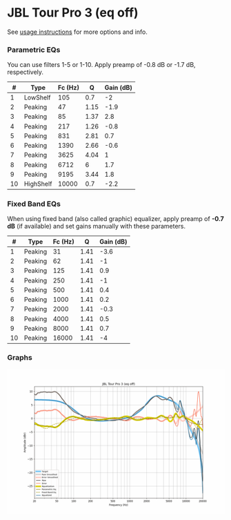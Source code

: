 # JBL Tour Pro 3 (eq off)
See [usage instructions](https://github.com/jaakkopasanen/AutoEq#usage) for more options and info.

### Parametric EQs
You can use filters 1-5 or 1-10. Apply preamp of -0.8 dB or -1.7 dB, respectively.

|   # | Type      |   Fc (Hz) |    Q |   Gain (dB) |
|-----|-----------|-----------|------|-------------|
|   1 | LowShelf  |       105 | 0.7  |        -2   |
|   2 | Peaking   |        47 | 1.15 |        -1.9 |
|   3 | Peaking   |        85 | 1.37 |         2.8 |
|   4 | Peaking   |       217 | 1.26 |        -0.8 |
|   5 | Peaking   |       831 | 2.81 |         0.7 |
|   6 | Peaking   |      1390 | 2.66 |        -0.6 |
|   7 | Peaking   |      3625 | 4.04 |         1   |
|   8 | Peaking   |      6712 | 6    |         1.7 |
|   9 | Peaking   |      9195 | 3.44 |         1.8 |
|  10 | HighShelf |     10000 | 0.7  |        -2.2 |

### Fixed Band EQs
When using fixed band (also called graphic) equalizer, apply preamp of **-0.7 dB** (if available) and set gains manually with these parameters.

|   # | Type    |   Fc (Hz) |    Q |   Gain (dB) |
|-----|---------|-----------|------|-------------|
|   1 | Peaking |        31 | 1.41 |        -3.6 |
|   2 | Peaking |        62 | 1.41 |        -1   |
|   3 | Peaking |       125 | 1.41 |         0.9 |
|   4 | Peaking |       250 | 1.41 |        -1   |
|   5 | Peaking |       500 | 1.41 |         0.4 |
|   6 | Peaking |      1000 | 1.41 |         0.2 |
|   7 | Peaking |      2000 | 1.41 |        -0.3 |
|   8 | Peaking |      4000 | 1.41 |         0.5 |
|   9 | Peaking |      8000 | 1.41 |         0.7 |
|  10 | Peaking |     16000 | 1.41 |        -4   |

### Graphs
![](./JBL%20Tour%20Pro%203%20(eq%20off).png)
